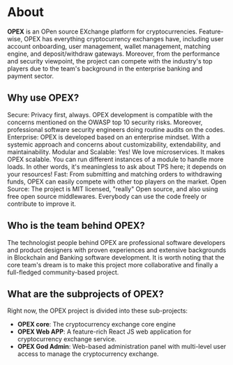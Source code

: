 # About

**OPEX** is an OPen source EXchange platform for cryptocurrencies. Feature-wise, OPEX has everything cryptocurrency exchanges have, including user account onboarding, user management, wallet management, matching engine, and deposit/withdraw gateways. Moreover, from the performance and security viewpoint, the project can compete with the industry's top players due to the team's background in the enterprise banking and payment sector.

## Why use OPEX?
Secure: Privacy first, always. OPEX development is compatible with the concerns mentioned on the OWASP top 10 security risks. Moreover, professional software security engineers doing routine audits on the codes.
Enterprise: OPEX is developed based on an enterprise mindset. With a systemic approach and concerns about customizability, extendability, and maintainability.
Modular and Scalable: Yes! We love microservices. It makes OPEX scalable. You can run different instances of a module to handle more loads. In other words, it's meaningless to ask about TPS here; it depends on your resources!
Fast: From submitting and matching orders to withdrawing funds, OPEX can easily compete with other top players on the market.
Open Source: The project is MIT licensed, "really" Open source, and also using free open source middlewares. Everybody can use the code freely or contribute to improve it.

## Who is the team behind OPEX?

The technologist people behind OPEX are professional software developers and product designers with proven experiences and extensive backgrounds in Blockchain and Banking software development.
It is worth noting that the core team's dream is to make this project more collaborative and finally a full-fledged community-based project.

## What are the subprojects of OPEX?

Right now, the OPEX project is divided into these sub-projects:
- **OPEX core**: The cryptocurrency exchange core engine
- **OPEX Web APP**: A feature-rich React JS web application for cryptocurrency exchange service.
- **OPEX God Admin**: Web-based administration panel with multi-level user access to manage the cryptocurrency exchange.
